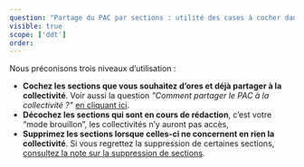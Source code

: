 ```yaml
---
question: "Partage du PAC par sections : utilité des cases à cocher dans les PAC communaux/intercommaunaux."
visible: true
scope: ['ddt']
order: 
---
```



Nous préconisons trois niveaux d’utilisation : 

- **Cochez les sections que vous souhaitez d’ores et déjà partager à la collectivité**. Voir aussi la question _"Comment partager le PAC à la collectivité ?"_ [en cliquant ici](https://docurba.beta.gouv.fr/faq?recherche=Comment%20partager%20le%20PAC%20%C3%A0%20la%20collectivit%C3%A9%20%3F).
- **Décochez les sections qui sont en cours de rédaction**, c’est votre “mode brouillon”, les collectivités n’y auront pas accès,
- **Supprimez les sections lorsque celles-ci ne concernent en rien la collectivité**. Si vous regrettez la suppression de certaines sections, [consultez la note sur la suppression de sections](https://docurba.beta.gouv.fr/faq?recherche=supprimer%20). 
